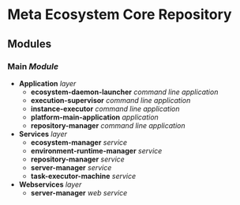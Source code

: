 # Meta Ecosystem Core Repository

## Modules
### **Main** *Module*
- **Application** *layer*
    - **ecosystem-daemon-launcher** *command line application*
    - **execution-supervisor** *command line application*
    - **instance-executor** *command line application*
    - **platform-main-application** *application*
    - **repository-manager** *command line application*
- **Services** *layer*
    - **ecosystem-manager** *service*
    - **environment-runtime-manager** *service*
    - **repository-manager** *service*
    - **server-manager** *service*
    - **task-executor-machine** *service*
- **Webservices** *layer*
    - **server-manager** *web service*